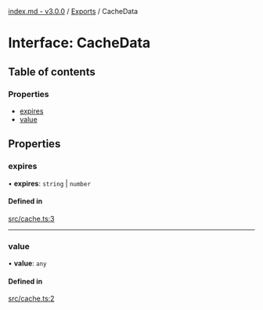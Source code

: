 [index.md - v3.0.0](../README.md) / [Exports](../modules.md) / CacheData

# Interface: CacheData

## Table of contents

### Properties

- [expires](CacheData.md#expires)
- [value](CacheData.md#value)

## Properties

### expires

• **expires**: `string` \| `number`

#### Defined in

[src/cache.ts:3](https://github.com/saqqdy/js-cool/blob/f13ad6f/src/cache.ts#L3)

---

### value

• **value**: `any`

#### Defined in

[src/cache.ts:2](https://github.com/saqqdy/js-cool/blob/f13ad6f/src/cache.ts#L2)
